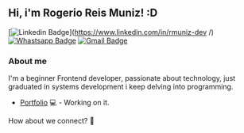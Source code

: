 ## Hi, i'm Rogerio Reis Muniz! :D
 
[![Linkedin Badge](https://img.shields.io/badge/LinkedIn-0077B5?style=for-the-badge&logo=linkedin&logoColor=white)](https://www.linkedin.com/in/rmuniz-dev
/)
[![Whastsapp Badge](https://img.shields.io/badge/WhatsApp-25D366?style=for-the-badge&logo=whatsapp&logoColor=white)](https://wa.me/5511963980592)
[![Gmail Badge](https://img.shields.io/badge/Gmail-D14836?style=for-the-badge&logo=gmail&logoColor=white)](mailto:rmuniz.dev@gmail.com)
 
### About me
 
I'm a beginner Frontend developer, passionate about technology, just graduated in systems development i keep delving into programming. 
 
- [Portfolio](https://rrmdev.vercel.app/) 💻 - Working on it.
  
How about we connect? 🤝